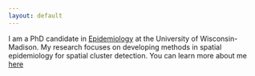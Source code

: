 ```yaml
---
layout: default
---
```

I am a PhD candidate in [Epidemiology](https://pophealth.wisc.edu/) at the University of Wisconsin-Madison.  My research focuses on developing methods in spatial epidemiology for spatial cluster detection. You can learn more about me [here](https://mariakamenetsky.com/)
